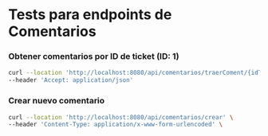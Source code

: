 # Tests para endpoints de Comentarios

### Obtener comentarios por ID de ticket (ID: 1)
```bash
curl --location 'http://localhost:8080/api/comentarios/traerComent/{idTicket}' \
--header 'Accept: application/json'
```

### Crear nuevo comentario
```bash
curl --location 'http://localhost:8080/api/comentarios/crear' \
--header 'Content-Type: application/x-www-form-urlencoded' \


```